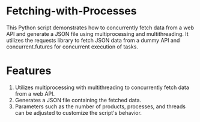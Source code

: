 # Fetching-with-Processes
This Python script demonstrates how to concurrently fetch data from a web API and generate a JSON file using multiprocessing and multithreading. It utilizes the requests library to fetch JSON data from a dummy API and concurrent.futures for concurrent execution of tasks. 

# Features
1. Utilizes multiprocessing with multithreading to concurrently fetch data from a web API.
2. Generates a JSON file containing the fetched data.
3. Parameters such as the number of products, processes, and threads can be adjusted to customize the script's behavior.
